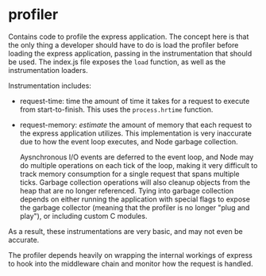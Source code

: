 # profiler

Contains code to profile the express application. The concept here is that the
only thing a developer should have to do is load the profiler before loading 
the express application, passing in the instrumentation that should be used.
The index.js file exposes the `load` function, as well as the instrumentation
loaders.

Instrumentation includes:

  * request-time: time the amount of time it takes for a request to execute
    from start-to-finish. This uses the `process.hrtime` function.

  * request-memory: _estimate_ the amount of memory that each request to the
    express application utilizes. This implementation is very inaccurate due 
    to how the event loop executes, and Node garbage collection. 

    Aysnchronous I/O events are deferred to the event loop, and Node may do 
    multiple operations on each tick of the loop, making it very difficult to 
    track memory consumption for a single request that spans multiple ticks.
    Garbage collection operations will also cleanup objects from the heap that
    are no longer referenced. Tying into garbage collection depends on either
    running the application with special flags to expose the garbage collector
    (meaning that the profiler is no longer "plug and play"), or including
    custom C modules. 

As a result, these instrumentations are very basic, and may not even be 
accurate. 

The profiler depends heavily on wrapping the internal workings of express to
hook into the middleware chain and monitor how the request is handled.

